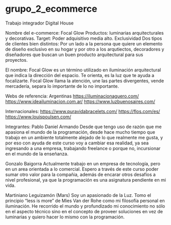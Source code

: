 # grupo_2_ecommerce
Trabajo integrador Digital House

Nombre del e-commerce: Focal Glow
Productos: luminarias arquitecturales y decorativas.
Target: Poder adquisitivo media alto. Exclusividad
Dos tipos de clientes bien distintos:
Por un lado a la persona que quiere un elemento de diseño exclusivo en su hogar y por otro a los arqutiectos, decoradores y diseñadores que buscan un buen producto arquitectural para sus proyectos.

El nombre:
Focal Glow es un término utilizado en iluminación arquitectural que indica la dirección del espacio. Te orienta, es la luz que te ayuda a focalizarte. Focal Glow llama la atención, une las partes divergentes, vende mercadería, separa lo importante de lo no importante.

Webs de referencia:
Argentinas
https://iluminacionaguero.com/
https://www.ideailuminacion.com.ar/
https://www.luzbuenosaires.com/

Internacionales:
https://www.puravidabracelets.com/
https://flos.com/es/
https://www.louispoulsen.com/


Integrantes:
Pablo Daniel Armando 
Desde que tengo uso de razón que me apasiona el mundo de la programación, desde hace mucho tiempo que trabajo en un ambiente totalmente alejado de lo que realmente me gusta, y por eso con ayuda de este curso voy a  cambiar esa realidad, ya sea ingresando a una empresa, trabajando freelance o porque no, incursionar en el mundo de la enseñanza.  



Gonzalo Baigorra
Actualmente trabajo en un empresa de tecnología, pero en un area orientada a lo comercial. Espero a través de este curso poder sumar otro valor para la compañia, además de encarar otros desafíos a nivel profesional, ya que la programación es una asignatura pendiente en mi vida.

Martiniano Leguizamón (Mars)
Soy un apasionado de la Luz. Tomo el principio “less is more” de Mies Van der Rohe como mi filosofía personal en iluminación. He recorrido el mundo y profundizado mi conocimiento no sólo en el aspecto técnico sino en el concepto de proveer soluciones en vez de luminarias y quiero hacer lo mismo con la programación.
